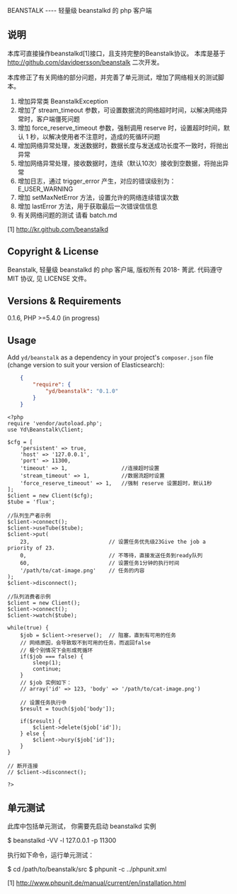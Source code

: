 BEANSTALK
---- 轻量级 beanstalkd 的 php 客户端

说明
--------
本库可直接操作beanstalkd[1]接口，且支持完整的Beanstalk协议。
本库是基于 http://github.com/davidpersson/beanstalk 二次开发。

本库修正了有关网络的部分问题，并完善了单元测试，增加了网络相关的测试脚本。
1. 增加异常类 BeanstalkException
2. 增加了 stream_timeout 参数，可设置数据流的网络超时时间，以解决网络异常时，客户端僵死问题
3. 增加 force_reserve_timeout 参数，强制调用 reserve 时，设置超时时间，默认 1 秒，以解决使用者不注意时，造成的死循环问题
4. 增加网络异常处理，发送数据时，数据长度与发送成功长度不一致时，将抛出异常
5. 增加网络异常处理，接收数据时，连续（默认10次）接收到空数据，将抛出异常
6. 增加日志，通过 trigger_error 产生，对应的错误级别为：E_USER_WARNING
7. 增加 setMaxNetError 方法，设置允许的网络连续错误次数
8. 增加 lastError 方法，用于获取最后一次错误信信息
9. 有关网络问题的测试 请看 batch.md

[1] http://kr.github.com/beanstalkd

Copyright & License
-------------------
Beanstalk, 轻量级 beanstalkd 的 php 客户端, 版权所有 2018- 菁武.
代码遵守 MIT 协议, 见 LICENSE 文件。

Versions & Requirements
-----------------------
0.1.6, PHP >=5.4.0 (in progress)

Usage
-----
Add ``yd/beanstalk`` as a dependency in your project's ``composer.json`` file (change version to suit your version of Elasticsearch):
```json
    {
        "require": {
            "yd/beanstalk": "0.1.0"
        }
    }
```

```
<?php
require 'vendor/autoload.php';
use Yd\Beanstalk\Client;

$cfg = [
    'persistent' => true, 
    'host' => '127.0.0.1', 
    'port' => 11300, 
    'timeout' => 1,                 //连接超时设置
    'stream_timeout' => 1,          //数据流超时设置
    'force_reserve_timeout' => 1,   //强制 reserve 设置超时，默认1秒
];
$client = new Client($cfg);
$tube = 'flux';

//队列生产者示例
$client->connect();
$client->useTube($tube);
$client->put(
    23,                         // 设置任务优先级23Give the job a priority of 23.
    0,                          // 不等待，直接发送任务到ready队列
    60,                         // 设置任务1分钟的执行时间
    '/path/to/cat-image.png'    // 任务的内容
);
$client->disconnect();

//队列消费者示例
$client = new Client();
$client->connect();
$client->watch($tube);

while(true) {
    $job = $client->reserve();  // 阻塞，直到有可用的任务
    // 网络原因，会导致取不到可用的任务，而返回false
    // 极个别情况下会形成死循环
    if($job === false) {
        sleep(1);
        continue;
    }
    // $job 实例如下：
    // array('id' => 123, 'body' => '/path/to/cat-image.png')

    // 设置任务执行中
    $result = touch($job['body']);

    if($result) {
        $client->delete($job['id']);
    } else {
        $client->bury($job['id']);
    }
}

// 断开连接
// $client->disconnect();

?>
```

单元测试
-----------------
此库中包括单元测试， 你需要先启动 beanstalkd 实例

$ beanstalkd -VV -l 127.0.0.1 -p 11300

执行如下命令，运行单元测试：

$ cd /path/to/beanstalk/src
$ phpunit -c ../phpunit.xml

[1] http://www.phpunit.de/manual/current/en/installation.html
